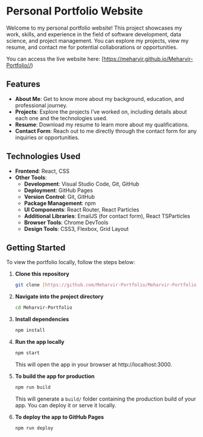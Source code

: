 # Personal Portfolio Website

Welcome to my personal portfolio website! This project showcases my work, skills, and experience in the field of software development, data science, and project management. You can explore my projects, view my resume, and contact me for potential collaborations or opportunities.

You can access the live website here: [https://meharvir.github.io/Meharvir-Portfolio//)

## Features

-   **About Me**: Get to know more about my background, education, and professional journey.
-   **Projects**: Explore the projects I’ve worked on, including details about each one and the technologies used.
-   **Resume**: Download my resume to learn more about my qualifications.
-   **Contact Form**: Reach out to me directly through the contact form for any inquiries or opportunities.

## Technologies Used

-   **Frontend**: React, CSS
-   **Other Tools**:
    -   **Development**: Visual Studio Code, Git, GitHub
    -   **Deployment**: GitHub Pages
    -   **Version Control**: Git, GitHub
    -   **Package Management**: npm
    -   **UI Components**: React Router, React Particles
    -   **Additional Libraries**: EmailJS (for contact form), React TSParticles
    -   **Browser Tools**: Chrome DevTools
    -   **Design Tools**: CSS3, Flexbox, Grid Layout

## Getting Started

To view the portfolio locally, follow the steps below:

1.  **Clone this repository**

    ```bash
    git clone [https://github.com/Meharvir-Portfolio/Meharvir-Portfolio.git](https://github.com/Meharvir-Portfolio/Meharvir-Portfolio.git)
    ```

2.  **Navigate into the project directory**

    ```bash
    cd Meharvir-Portfolio
    ```

3.  **Install dependencies**

    ```bash
    npm install
    ```

4.  **Run the app locally**

    ```bash
    npm start
    ```

    This will open the app in your browser at http://localhost:3000.

5.  **To build the app for production**

    ```bash
    npm run build
    ```

    This will generate a `build/` folder containing the production build of your app. You can deploy it or serve it locally.

6.  **To deploy the app to GitHub Pages**

    ```bash
    npm run deploy
    ```
